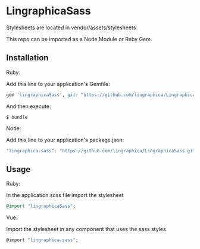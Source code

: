 # LingraphicaSass
Stylesheets are located in vendor/assets/stylesheets

This repo can be imported as a Node Module or Reby Gem. 

## Installation

Ruby:

Add this line to your application's Gemfile:

```ruby
gem 'lingraphicaSass', git: "https://github.com/lingraphica/LingraphicaSass.git"
```

And then execute:

    $ bundle

Node:

Add this line to your application's package.json: 

```javascript
"lingraphica-sass": "https://github.com/lingraphica/LingraphicaSass.git",
```

## Usage

Ruby:

In the application.scss file import the stylesheet

```ruby
@import "lingraphicaSass";
```

Vue:

Import the stylesheet in any component that uses the sass styles

```javascript
@import "lingraphica-sass";
```


